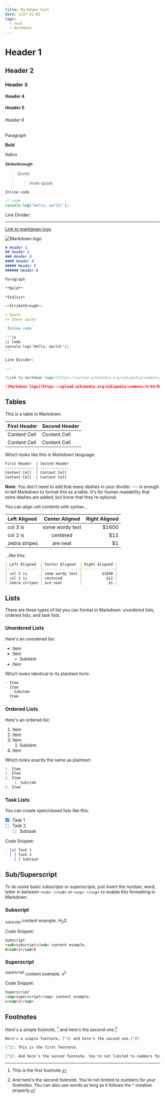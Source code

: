 ```yaml
---
title: Markdown test
date: 1337-01-01
tags:
  - test
  - markdown
---
```


# Header 1

## Header 2

### Header 3

#### Header 4

##### Header 5

###### Header 6

Paragraph

**Bold**

*Italics*

~~Strikethrough~~

> Quote
>> Inner quote

`Inline code`

```js
// code
console.log('Hello, world!');
```

Line Divider:

---

[Link to markdown logo](https://upload.wikimedia.org/wikipedia/commons/4/48/Markdown-mark.svg)

![Markdown logo](https://upload.wikimedia.org/wikipedia/commons/4/48/Markdown-mark.svg)

```md
# Header 1
## Header 2
### Header 3
#### Header 4
##### Header 5
###### Header 6

Paragraph

**Bold**

*Italics*

~~Strikethrough~~

> Quote
>> Inner quote

`Inline code`

'''js
// code
console.log('Hello, world!');
'''

Line Divider:

---

[Link to markdown logo](https://upload.wikimedia.org/wikipedia/commons/4/48/Markdown-mark.svg)

![Markdown logo](https://upload.wikimedia.org/wikipedia/commons/4/48/Markdown-mark.svg)
```

## Tables

This is a table in Markdown.

| First Header | Second Header |
| ------------ | ------------- |
| Content Cell | Content Cell  |
| Content Cell | Content Cell  |

Which looks like this in Markdown language:

```md
First Header  | Second Header
------------- | -------------
Content Cell  | Content Cell
Content Cell  | Content Cell
```

**Note:** You don't need to add that many dashes in your divider. --- is enough to tell Markdown to format this as a table. It's for human readability that extra dashes are added, but know that they're optional.

You can align cell contents with syntax...

| Left Aligned  | Center Aligned  | Right Aligned |
|:------------- |:---------------:| -------------:|
| col 3 is      | some wordy text |         $1600 |
| col 2 is      | centered        |           $12 |
| zebra stripes | are neat        |            $1 |

...like this:

```md
| Left Aligned  | Center Aligned  | Right Aligned |
|:------------- |:---------------:| -------------:|
| col 3 is      | some wordy text |         $1600 |
| col 2 is      | centered        |           $12 |
| zebra stripes | are neat        |            $1 |
```

## Lists

There are three types of list you can format in Markdown: unordered lists, ordered lists, and task lists.

### Unordered Lists

Here's an unordered list:

- Item
- Item
  - Subitem
- Item

Which looks identical to its plaintext form:

```md
- Item
- Item 
  - Subitem
- Item
```

### Ordered Lists

Here's an ordered list:

1. Item
2. Item
3. Item
    1. Subitem
4. Item

Which looks exactly the same as plaintext:

```md
1. Item
2. Item
3. Item
    1. Subitem
4. Item
```

### Task Lists

You can create open/closed lists like this:

- [x] Task 1
- [ ] Task 2
  - [ ] Subtask

Code Snippet:

```md
- [x] Task 1
- [ ] Task 2
  - [ ] Subtask 
```

## Sub/Superscript

To do some basic subscripts or superscripts, just insert the number, word, letter in between ```<sub> </sub>``` or ```<sup> </sup>``` to enable this formatting in Markdown.

### Subscript

<sub>subscript</sub> content example.
H<sub>2</sub>O

Code Snippet:

```html
Subscript
<sub>subscript</sub> content example.
H<sub>2</sub>O
```

### Superscript

<sup>superscript</sup> content example.
x<sup>2</sup>

Code Snippet:

```html
Superscript
<sup>superscript</sup> content example.
x<sup>2</sup>
```

## Footnotes

Here's a simple footnote, [^1] and here's the second one.[^2]

[^1]: This is the first footnote.

[^2]: And here's the second footnote. You're not limited to numbers for your footnotes. You can also use words as long as it follows the ^ notation properly.

```md
Here's a simple footnote, [^1] and here's the second one.[^2]

[^1]: This is the first footnote.

[^2]: And here's the second footnote. You're not limited to numbers for your footnotes. You can also use words as long as it follows the ^ notation properly.

```
